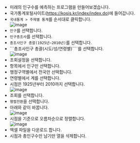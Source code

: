 * 미래의 인구수를 예측하는 프로그램을 만들어보겠습니다.
* 국가통계포털사이트(https://kosis.kr/index/index.do)에 들어갑니다.
* ```국내통계 > 주제별 통계```를 순서대로 클릭합니다.   
![image](https://github.com/itple-sw/entry-data/assets/76088532/a60bc897-f0cb-4ec5-8808-424d0abeba02)
* ```인구```를 선택합니다.
* ```인구총조사```를 선택합니다.
* ```총조사인구 총괄(1925년~2010년)```를 선택합니다.
* ```총조사인구 총괄(시도/성/연령별)````를 선택합니다.   
![image](https://github.com/itple-sw/entry-data/assets/76088532/cd756de0-9a3e-4118-98c0-02635f210441)
* 조회설정을 선택합니다.
* 항목에서 인구만 선택합니다.
* 행정구역별에서 전국만 선택합니다.
* 연령별에서 계를 선택합니다. 
* 시점은 1925년부터 2010까지 선택합니다.   
![image](https://github.com/itple-sw/entry-data/assets/76088532/9023b139-a809-4644-8292-43c14d3bfbde)
* 조회를 선택합니다.
* ```행렬전환```을 선택합니다.
* 아래와 같이 바꿉니다.   
![image](https://github.com/itple-sw/entry-data/assets/76088532/0e2e6636-8422-4ee3-8f27-a45d4c724793)
* 시점을 기준으로 오름차순으로 정렬합니다.    
![image](https://github.com/itple-sw/entry-data/assets/76088532/542a44b7-1bdb-413e-a862-11625b28dab7)
* 엑셀 파일을 다운로드 합니다.
* 시점과 총인구수만 남기만 열을 삭제합니다.


